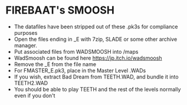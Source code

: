 # FIREBAAT's SMOOSH
- The datafiles have been stripped out of these .pk3s for compliance purposes
- Open the files ending in _E with 7zip, SLADE or some other archive manager.
 - Put associated files from WADSMOOSH into /maps
 - WadSmoosh can be found here https://jp.itch.io/wadsmoosh
 - Remove the _E from the file name
 - For FMASTER_E.pk3, place in the Master Level .WADs
 - If you wish, extract Bad Dream from TEETH.WAD, and bundle it into TEETH2.WAD
 - You should be able to play TEETH and the rest of the levels normally even if you don't